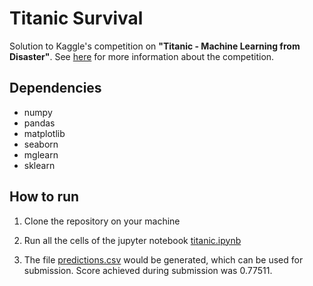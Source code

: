 # Titanic Survival

Solution to Kaggle's competition on **"Titanic - Machine Learning from Disaster"**. See [here](https://www.kaggle.com/c/titanic) for more information about the competition.


## Dependencies

+ numpy
+ pandas
+ matplotlib
+ seaborn
+ mglearn
+ sklearn


## How to run

1. Clone the repository on your machine

2. Run all the cells of the jupyter notebook [titanic.ipynb](titanic.ipynb)

3. The file [predictions.csv](predictions.csv) would be generated, which can be used for submission. Score achieved during submission was 0.77511.
